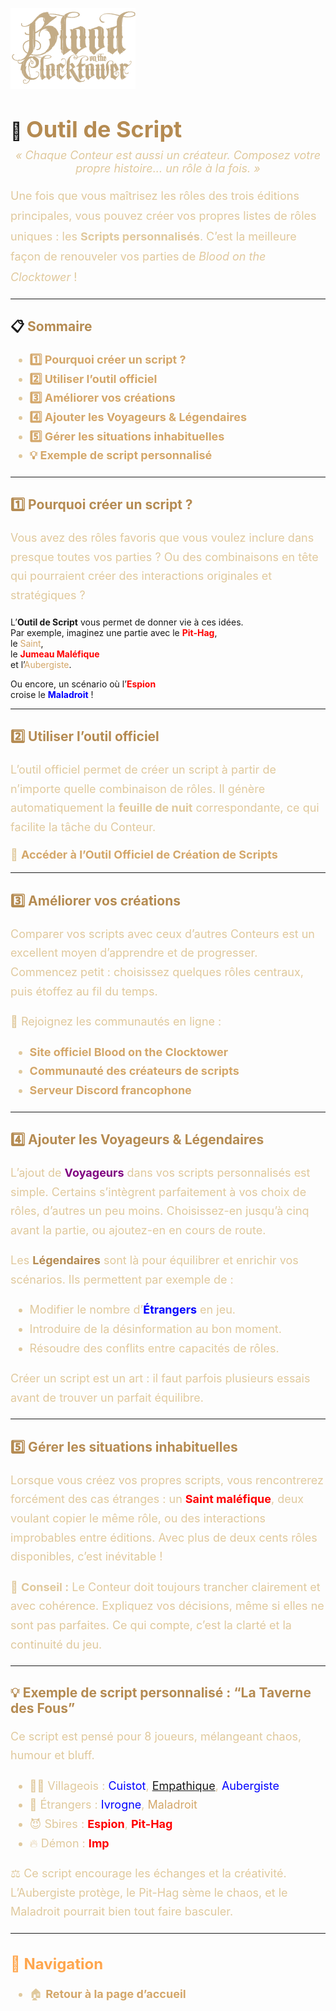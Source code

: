 <p align="left">
  <a href="/botc-fr-bambi/">
    <img src="images/logo.png" alt="Accueil BotC FR" width="200">
  </a>
</p>

# 🔧 <span style="color:#b58b52; font-weight:bold; font-size:36px;">Outil de Script</span>

<p style="text-align:center; color:#e0c99d; font-style:italic; font-size:18px; margin-top:-10px;">
  « Chaque Conteur est aussi un créateur.  
  Composez votre propre histoire... un rôle à la fois. »
</p>

<p style="color:#e0c99d; font-size:18px; line-height:1.8;">
Une fois que vous maîtrisez les rôles des trois éditions principales,  
vous pouvez créer vos propres listes de rôles uniques : les <strong>Scripts personnalisés</strong>.  
C’est la meilleure façon de renouveler vos parties de <em>Blood on the Clocktower</em> !
</p>

---

## 📋 <span style="color:#b58b52; font-weight:bold;">Sommaire</span>

<ul style="color:#e0c99d; font-size:18px; line-height:1.7;">
  <li><a href="#pourquoi-creer-un-script" style="color:#d4a76a; font-weight:bold; text-decoration:none;">1️⃣ Pourquoi créer un script ?</a></li>
  <li><a href="#utiliser-loutil-officiel" style="color:#d4a76a; font-weight:bold; text-decoration:none;">2️⃣ Utiliser l’outil officiel</a></li>
  <li><a href="#ameliorer-vos-creations" style="color:#d4a76a; font-weight:bold; text-decoration:none;">3️⃣ Améliorer vos créations</a></li>
  <li><a href="#ajouter-voyageurs-legendaire" style="color:#d4a76a; font-weight:bold; text-decoration:none;">4️⃣ Ajouter les Voyageurs & Légendaires</a></li>
  <li><a href="#gerer-les-situations-inhabituelles" style="color:#d4a76a; font-weight:bold; text-decoration:none;">5️⃣ Gérer les situations inhabituelles</a></li>
  <li><a href="#exemple-de-script" style="color:#d4a76a; font-weight:bold; text-decoration:none;">💡 Exemple de script personnalisé</a></li>
</ul>

---

## <span id="pourquoi-creer-un-script" style="color:#b58b52; font-weight:bold;">1️⃣ Pourquoi créer un script ?</span>

<p style="color:#e0c99d; font-size:18px; line-height:1.7;">
Vous avez des rôles favoris que vous voulez inclure dans presque toutes vos parties ?  
Ou des combinaisons en tête qui pourraient créer des interactions originales et stratégiques ?  

L’<strong>Outil de Script</strong> vous permet de donner vie à ces idées.  
Par exemple, imaginez une partie avec le <a href="./sv_roles/pit_hag.html" style="color:red; font-weight:bold; text-decoration:none;">Pit-Hag</a>,  
le <a href="./tb_roles/saint.html" style="color:#d4a76a; text-decoration:none;">Saint</a>,  
le <a href="./sv_roles/jumeau_malefique.html" style="color:red; font-weight:bold; text-decoration:none;">Jumeau Maléfique</a>  
et l’<a href="./bmr_roles/aubergiste.html" style="color:#d4a76a; text-decoration:none;">Aubergiste</a>.  

Ou encore, un scénario où l’<a href="./tb_roles/espion.html" style="color:red; font-weight:bold; text-decoration:none;">Espion</a>  
croise le <a href="./sv_roles/maladroit.html" style="color:blue; font-weight:bold; text-decoration:none;">Maladroit</a> !
</p>

---

## <span id="utiliser-loutil-officiel" style="color:#b58b52; font-weight:bold;">2️⃣ Utiliser l’outil officiel</span>

<p style="color:#e0c99d; font-size:18px; line-height:1.7;">
L’outil officiel permet de créer un script à partir de n’importe quelle combinaison de rôles.  
Il génère automatiquement la <strong>feuille de nuit</strong> correspondante, ce qui facilite la tâche du Conteur.  
</p>

<p style="color:#e0c99d; font-size:18px;">
🔧 <a href="https://script.bloodontheclocktower.com" style="color:#d4a76a; font-weight:bold; text-decoration:none;">Accéder à l’Outil Officiel de Création de Scripts</a>
</p>

---

## <span id="ameliorer-vos-creations" style="color:#b58b52; font-weight:bold;">3️⃣ Améliorer vos créations</span>

<p style="color:#e0c99d; font-size:18px; line-height:1.7;">
Comparer vos scripts avec ceux d’autres Conteurs est un excellent moyen d’apprendre et de progresser.  
Commencez petit : choisissez quelques rôles centraux, puis étoffez au fil du temps.  
</p>

<p style="color:#e0c99d; font-size:18px; line-height:1.7;">
💬 Rejoignez les communautés en ligne :
</p>

<ul style="color:#e0c99d; font-size:18px; line-height:1.7;">
  <li><a href="https://bloodontheclocktower.com" style="color:#d4a76a; font-weight:bold; text-decoration:none;">Site officiel Blood on the Clocktower</a></li>
  <li><a href="https://script.bloodontheclocktower.com" style="color:#d4a76a; font-weight:bold; text-decoration:none;">Communauté des créateurs de scripts</a></li>
  <li><a href="https://discord.gg/tGDVmZfZpE" style="color:#d4a76a; font-weight:bold; text-decoration:none;">Serveur Discord francophone</a></li>
</ul>

---

## <span id="ajouter-voyageurs-legendaire" style="color:#b58b52; font-weight:bold;">4️⃣ Ajouter les Voyageurs & Légendaires</span>

<p style="color:#e0c99d; font-size:18px; line-height:1.7;">
L’ajout de <a href="./voyageurs/voyageurs.html"style="color:purple; font-weight:bold; text-decoration:none;">Voyageurs</a>  
dans vos scripts personnalisés est simple.  
Certains s’intègrent parfaitement à vos choix de rôles, d’autres un peu moins.  
Choisissez-en jusqu’à cinq avant la partie, ou ajoutez-en en cours de route.  
</p>

<p style="color:#e0c99d; font-size:18px; line-height:1.7;">
Les <a href="./legendaires.html" style="color:#b58b52; font-weight:bold; text-decoration:none;">Légendaires</a> sont là pour équilibrer et enrichir vos scénarios.  
Ils permettent par exemple de :
</p>

<ul style="color:#e0c99d; font-size:18px; line-height:1.7;">
  <li>Modifier le nombre d’<a href="./etrangers.html" style="color:blue; font-weight:bold; text-decoration:none;">Étrangers</a> en jeu.</li>
  <li>Introduire de la désinformation au bon moment.</li>
  <li>Résoudre des conflits entre capacités de rôles.</li>
</ul>

<p style="color:#e0c99d; font-size:18px; line-height:1.7;">
Créer un script est un art : il faut parfois plusieurs essais avant de trouver un parfait équilibre.
</p>

---

## <span id="gerer-les-situations-inhabituelles" style="color:#b58b52; font-weight:bold;">5️⃣ Gérer les situations inhabituelles</span>

<p style="color:#e0c99d; font-size:18px; line-height:1.7;">
Lorsque vous créez vos propres scripts, vous rencontrerez forcément des cas étranges :  
un <span style="color:red; font-weight:bold;">Saint maléfique</span>,  
deux <strong><span style="color:blue; font-weight:bold; text-decoration:none;"Philosophes</span></strong> voulant copier le même rôle,  
ou des interactions improbables entre éditions.  
Avec plus de deux cents rôles disponibles, c’est inévitable !
</p>

<p style="color:#e0c99d; font-size:18px; line-height:1.7;">
📜 <strong>Conseil :</strong> Le Conteur doit toujours trancher clairement et avec cohérence.  
Expliquez vos décisions, même si elles ne sont pas parfaites.  
Ce qui compte, c’est la clarté et la continuité du jeu.
</p>

---

## <span id="exemple-de-script" style="color:#b58b52; font-weight:bold;">💡 Exemple de script personnalisé : “La Taverne des Fous”</span>

<p style="color:#e0c99d; font-size:18px; line-height:1.7;">
Ce script est pensé pour 8 joueurs, mélangeant chaos, humour et bluff.  
</p>

<ul style="color:#e0c99d; font-size:18px; line-height:1.7;">
  <li>🧑‍🌾 Villageois : <a href="./tb_roles/cuistot.html" style="color:blue; text-decoration:none;">Cuistot</a>, <a href="./tb_roles/empathique.html" </span>Empathique</a>, <a href="./bmr_roles/aubergiste.html" style="color:blue; text-decoration:none;">Aubergiste</a></li>
  <li>👤 Étrangers : <a href="./tb_roles/ivrogne.html" style="color:blue; text-decoration:none;">Ivrogne</a>, <a href="./sv_roles/maladroit.html" style="color:#d4a76a; text-decoration:none;">Maladroit</a></li>
  <li>😈 Sbires : <a href="./tb_roles/espion.html" style="color:red; font-weight:bold; text-decoration:none;">Espion</a>, <a href="./sv_roles/pit_hag.html" style="color:red; font-weight:bold; text-decoration:none;">Pit-Hag</a></li>
  <li>🔥 Démon : <a href="./tb_roles/imp.html" style="color:red; font-weight:bold; text-decoration:none;">Imp</a></li>
</ul>

<p style="color:#e0c99d; font-size:18px; line-height:1.7;">
⚖️ Ce script encourage les échanges et la créativité.  
L’Aubergiste protège, le Pit-Hag sème le chaos, et le Maladroit pourrait bien tout faire basculer.
</p>

---

<h2 style="color:#ffa64d; font-weight:bold; font-size:24px;">📂 Navigation</h2>

<ul style="color:#e0c99d; font-size:18px; line-height:1.7;">
  <li>🏠 <a href="./index.html" style="color:#d4a76a; font-weight:bold; text-decoration:none;">Retour à la page d’accueil</a></li>
</ul>

